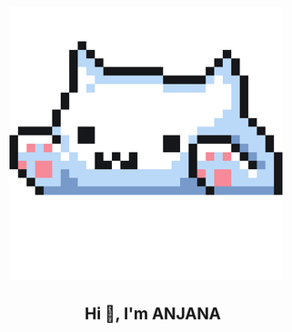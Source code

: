 ![Cat GIF](https://github.com/Anjana2002/Anjana2002/raw/main/cat.gif)
<h1 align="center">Hi 👋, I'm ANJANA</h1>

